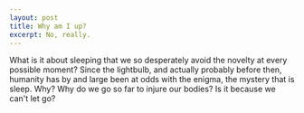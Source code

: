 ```yaml
---
layout: post
title: Why am I up?
excerpt: No, really.
---
```



What is it about sleeping that we so desperately avoid the novelty at every possible moment? Since the lightbulb, and actually probably before then, humanity has by and large been at odds with the enigma, the mystery that is sleep. Why? Why do we go so far to injure our bodies? Is it because we can't let go?